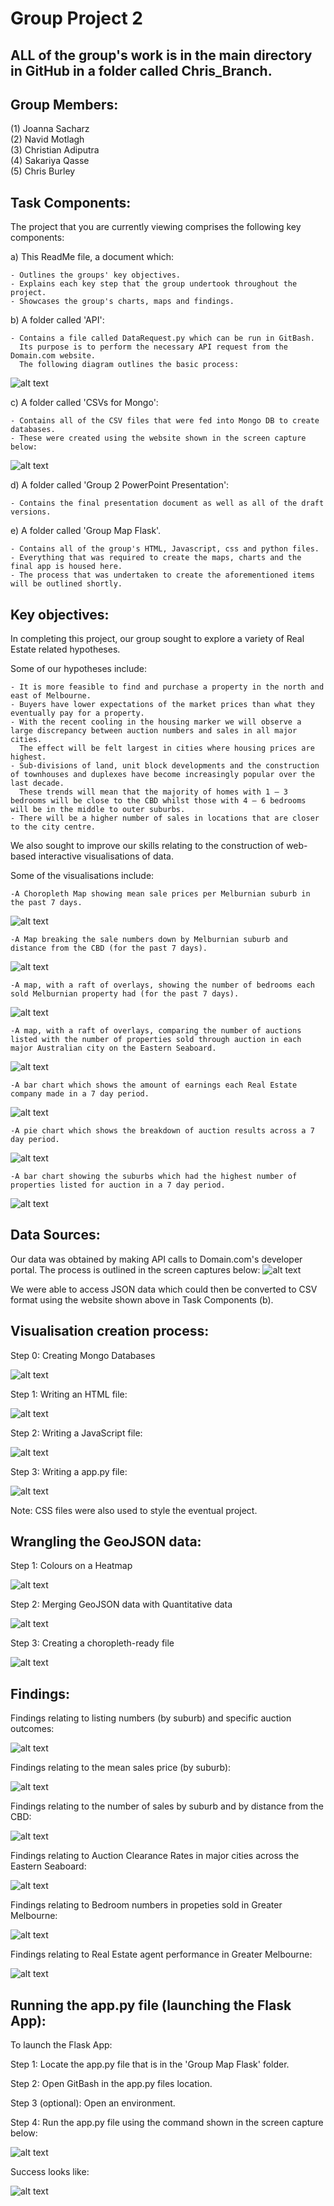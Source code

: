 
# Group Project 2

## ALL of the group's work is in the main directory in GitHub in a folder called Chris_Branch.

## Group Members:

(1) Joanna Sacharz   
(2) Navid Motlagh   
(3) Christian Adiputra   
(4) Sakariya Qasse   
(5) Chris Burley   


## Task Components:

The project that you are currently viewing comprises the following key components:

a) This ReadMe file, a document which:
    
    - Outlines the groups' key objectives. 
    - Explains each key step that the group undertook throughout the project.
    - Showcases the group's charts, maps and findings.


b) A folder called 'API':

    - Contains a file called DataRequest.py which can be run in GitBash. 
      Its purpose is to perform the necessary API request from the Domain.com website.
      The following diagram outlines the basic process:

![alt text](Screen_Captures/Screen_Capture_1-API_Request.png)<br>

c) A folder called 'CSVs for Mongo':

    - Contains all of the CSV files that were fed into Mongo DB to create databases.
    - These were created using the website shown in the screen capture below:

![alt text](Screen_Captures/Screen_Capture_2-JSON_to_CSV.png)<br>

d) A folder called 'Group 2 PowerPoint Presentation':

    - Contains the final presentation document as well as all of the draft versions.

e) A folder called 'Group Map Flask'.

    - Contains all of the group's HTML, Javascript, css and python files.
    - Everything that was required to create the maps, charts and the final app is housed here.
    - The process that was undertaken to create the aforementioned items will be outlined shortly.


## Key objectives:

In completing this project, our group sought to explore a variety of Real Estate related hypotheses. 

Some of our hypotheses include:

    - It is more feasible to find and purchase a property in the north and east of Melbourne.
    - Buyers have lower expectations of the market prices than what they eventually pay for a property. 
    - With the recent cooling in the housing marker we will observe a large discrepancy between auction numbers and sales in all major cities.
      The effect will be felt largest in cities where housing prices are highest.
    - Sub-divisions of land, unit block developments and the construction of townhouses and duplexes have become increasingly popular over the last decade. 
      These trends will mean that the majority of homes with 1 – 3 bedrooms will be close to the CBD whilst those with 4 – 6 bedrooms will be in the middle to outer suburbs. 
    - There will be a higher number of sales in locations that are closer to the city centre.

We also sought to improve our skills relating to the construction of web-based interactive visualisations of data.

Some of the visualisations include:

    -A Choropleth Map showing mean sale prices per Melburnian suburb in the past 7 days.
![alt text](Screen_Captures/Screen_Capture_3-Choropleth.png)<br>

    -A Map breaking the sale numbers down by Melburnian suburb and distance from the CBD (for the past 7 days).
![alt text](Screen_Captures/Screen_Capture_4-Sales_Suburb.png)<br>

    -A map, with a raft of overlays, showing the number of bedrooms each sold Melburnian property had (for the past 7 days).
![alt text](Screen_Captures/Screen_Capture_5-Bedrooms.png)<br>

    -A map, with a raft of overlays, comparing the number of auctions listed with the number of properties sold through auction in each major Australian city on the Eastern Seaboard.
![alt text](Screen_Captures/Screen_Capture_6-Clearance_Rates.png)<br>

    -A bar chart which shows the amount of earnings each Real Estate company made in a 7 day period.
![alt text](Screen_Captures/Screen_Capture_7-Earnings.png)<br>

    -A pie chart which shows the breakdown of auction results across a 7 day period.
![alt text](Screen_Captures/Screen_Capture_8-Auction_Results.png)<br>

    -A bar chart showing the suburbs which had the highest number of properties listed for auction in a 7 day period.
![alt text](Screen_Captures/Screen_Capture_9-Listings_Suburb.png)<br>


## Data Sources:

Our data was obtained by making API calls to Domain.com's developer portal. The process is outlined in the screen captures below:
![alt text](Screen_Captures/Screen_Capture_10-API1.png)<br>

We were able to access JSON data which could then be converted to CSV format using the website shown above in Task Components (b).

## Visualisation creation process:

Step 0: Creating Mongo Databases

![alt text](Screen_Captures/Screen_Capture_11-Mongo.png)

Step 1: Writing an HTML file:

![alt text](Screen_Captures/Screen_Capture_12-HTML.png)

Step 2: Writing a JavaScript file:

![alt text](Screen_Captures/Screen_Capture_13-JavaScript.png)

Step 3: Writing a app.py file:

![alt text](Screen_Captures/Screen_Capture_14-app.png)

Note: CSS files were also used to style the eventual project.


## Wrangling the GeoJSON data:

Step 1: Colours on a Heatmap

![alt text](Screen_Captures/Screen_Capture_15-GeoCOLOURS.png)

Step 2: Merging GeoJSON data with Quantitative data

![alt text](Screen_Captures/Screen_Capture_16-MergingData.png)

Step 3: Creating a choropleth-ready file

![alt text](Screen_Captures/Screen_Capture_17-ChoroplethReady.png)


## Findings:

Findings relating to listing numbers (by suburb) and specific auction outcomes:

![alt text](Screen_Captures/Screen_Capture_18-Navid_Conclusions.png)

Findings relating to the mean sales price (by suburb):

![alt text](Screen_Captures/Screen_Capture_19-Joanna_Conclusions.png)

Findings relating to the number of sales by suburb and by distance from the CBD:

![alt text](Screen_Captures/Screen_Capture_20-Christian_Conclusions.png)

Findings relating to Auction Clearance Rates in major cities across the Eastern Seaboard:

![alt text](Screen_Captures/Screen_Capture_21-Chris1_Conclusions.png)

Findings relating to Bedroom numbers in propeties sold in Greater Melbourne:

![alt text](Screen_Captures/Screen_Capture_22-Chris2_Conclusions.png)

Findings relating to Real Estate agent performance in Greater Melbourne:

![alt text](Screen_Captures/Screen_Capture_23-Qasse_Conclusions.png)


## Running the app.py file (launching the Flask App):

To launch the Flask App:

Step 1: Locate the app.py file that is in the 'Group Map Flask' folder.

Step 2: Open GitBash in the app.py files location.

Step 3 (optional): Open an environment.

Step 4: Run the app.py file using the command shown in the screen capture below:

![alt text](Screen_Captures/Screen_Capture_24-Launch_Flask.png)

Success looks like:

![alt text](Screen_Captures/Screen_Capture_25-Flask.png)





